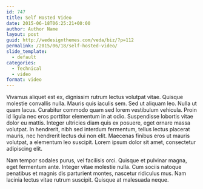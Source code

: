 ```yaml
---
id: 747
title: Self Hosted Video
date: 2015-06-18T06:25:21+00:00
author: Author Name
layout: post
guid: http://wedesignthemes.com/veda/biz/?p=112
permalink: /2015/06/18/self-hosted-video/
slide_template:
  - default
categories:
  - Technical
  - video
format: video
---
```

Vivamus aliquet est ex, dignissim rutrum lectus volutpat vitae. Quisque molestie convallis nulla. Mauris quis iaculis sem. Sed ut aliquam leo. Nulla ut quam lacus. Curabitur commodo quam sed lorem vestibulum vehicula. Proin id ligula nec eros porttitor elementum in at odio. Suspendisse lobortis vitae dolor eu mattis. Integer ultricies diam quis ex posuere, eget ornare massa volutpat. In hendrerit, nibh sed interdum fermentum, tellus lectus placerat mauris, nec hendrerit lectus dui non elit. Maecenas finibus eros ut mauris volutpat, a elementum leo suscipit. Lorem ipsum dolor sit amet, consectetur adipiscing elit.

Nam tempor sodales purus, vel facilisis orci. Quisque et pulvinar magna, eget fermentum ante. Integer vitae molestie nulla. Cum sociis natoque penatibus et magnis dis parturient montes, nascetur ridiculus mus. Nam lacinia lectus vitae rutrum suscipit. Quisque at malesuada neque.